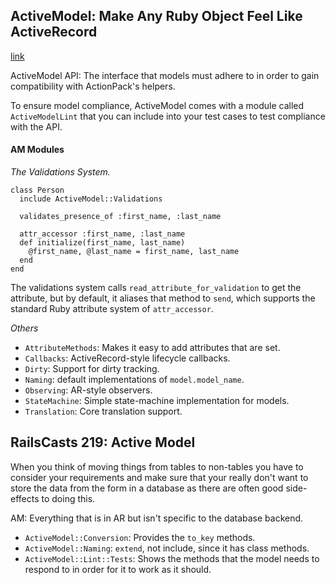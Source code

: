 ## ActiveModel: Make Any Ruby Object Feel Like ActiveRecord
[link](http://yehudakatz.com/2010/01/10/activemodel-make-any-ruby-object-feel-like-activerecord/)

ActiveModel API: The interface that models must adhere to in order to gain compatibility with ActionPack's helpers.

To ensure model compliance, ActiveModel comes with a module called `ActiveModelLint` that you can include into your test cases to test compliance with the API.

#### AM Modules

*The Validations System.*

    class Person
      include ActiveModel::Validations

      validates_presence_of :first_name, :last_name

      attr_accessor :first_name, :last_name
      def initialize(first_name, last_name)
        @first_name, @last_name = first_name, last_name
      end
    end

The validations system calls `read_attribute_for_validation` to get the attribute, but by default, it aliases that method to `send`, which supports the standard Ruby attribute system of `attr_accessor`.

*Others*

- `AttributeMethods`: Makes it easy to add attributes that are set.
- `Callbacks`: ActiveRecord-style lifecycle callbacks.
- `Dirty`: Support for dirty tracking.
- `Naming`: default implementations of `model.model_name`.
- `Observing`: AR-style observers.
- `StateMachine`: Simple state-machine implementation for models.
- `Translation`: Core translation support.

## RailsCasts 219: Active Model

When you think of moving things from tables to non-tables you have to consider your requirements and make sure that your really don't want to store the data from the form in a database as there are often good side-effects to doing this.

AM: Everything that is in AR but isn't specific to the database backend.

- `ActiveModel::Conversion`: Provides the `to_key` methods.
- `ActiveModel::Naming`: `extend`, not include, since it has class methods.
- `ActiveModel::Lint::Tests`: Shows the methods that the model needs to respond to in order for it to work as it should.
